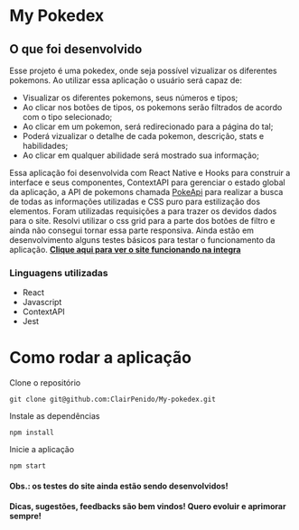 <h1> My Pokedex </h1>

## O que foi desenvolvido

Esse projeto é uma pokedex, onde seja possível vizualizar os diferentes pokemons. Ao utilizar essa aplicação o usuário será capaz de:

- Visualizar os diferentes pokemons, seus números e tipos;
- Ao clicar nos botões de tipos, os pokemons serão filtrados de acordo com o tipo selecionado;
- Ao clicar em um pokemon, será redirecionado para a página do tal;
- Poderá vizualizar o detalhe de cada pokemon, descrição, stats e habilidades;
- Ao clicar em qualquer abilidade será mostrado sua informação;

Essa aplicação foi desenvolvida com React Native e Hooks para construir a interface e seus componentes, ContextAPI para gerenciar o estado global da aplicação, a API de pokemons chamada [PokeApi](https://pokeapi.co/) para realizar a busca de todas as informações utilizadas e CSS puro para estilização dos elementos. Foram utilizadas requisições a para trazer os devidos dados para o site. Resolvi utilizar o css grid para a parte dos botões de filtro e ainda não consegui tornar essa parte responsiva. Ainda estão em desenvolvimento alguns testes básicos para testar o funcionamento da aplicação.
<b>[Clique aqui para ver o site funcionando na integra](https://my-pokedex-cp.netlify.app/)</b>

### Linguagens utilizadas

- React
- Javascript
- ContextAPI
- Jest

<h1> Como rodar a aplicação </h1>

Clone o repositório

```
git clone git@github.com:ClairPenido/My-pokedex.git
```

Instale as dependências 
```
npm install
```
Inicie a aplicação 
```
npm start
``` 
#### Obs.: os testes do site ainda estão sendo desenvolvidos!
#### Dicas, sugestões, feedbacks são bem vindos! Quero evoluir e aprimorar sempre!

